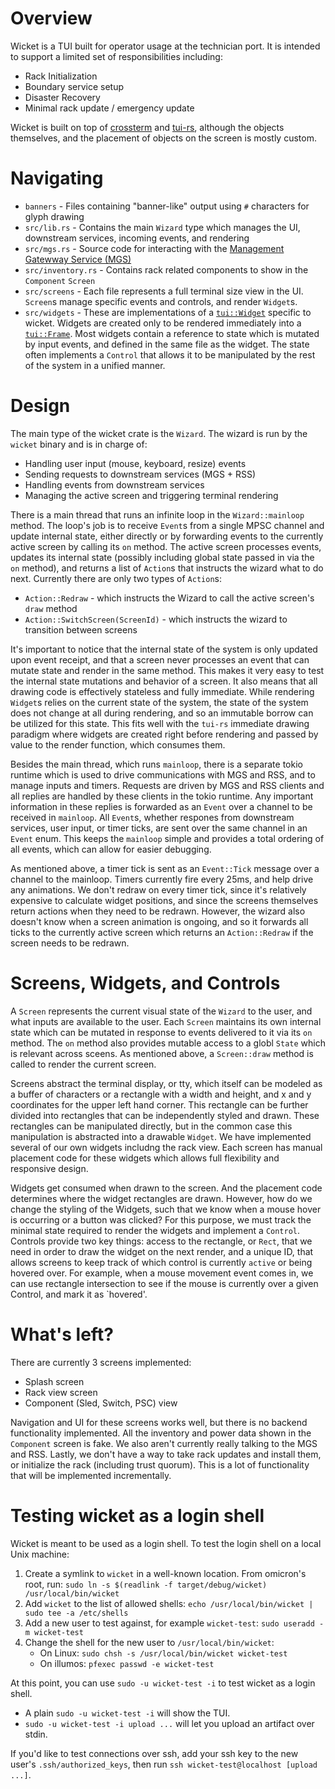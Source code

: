 # Overview

Wicket is a TUI built for operator usage at the technician port. It is intended to support a limited set of responsibilities including:
 * Rack Initialization
 * Boundary service setup
 * Disaster Recovery
 * Minimal rack update / emergency update

Wicket is built on top of [crossterm](https://github.com/crossterm-rs/crossterm) 
and [tui-rs](https://github.com/fdehau/tui-rs), although the objects
themselves, and the placement of objects on the screen is mostly custom.

# Navigating

* `banners` - Files containing "banner-like" output using `#` characters for
glyph drawing
* `src/lib.rs` - Contains the main `Wizard` type which manages the UI,
downstream services, incoming events, and rendering
* `src/mgs.rs` - Source code for interacting with the [Management Gatewway
Service (MGS)](https://github.com/oxidecomputer/management-gateway-service)
* `src/inventory.rs` - Contains rack related components to show in the `Component` `Screen`
* `src/screens` - Each file represents a full terminal size view in the UI.
`Screen`s manage specific events and controls, and render `Widget`s. 
* `src/widgets` - These are implementations of a [`tui::Widget`](https://github.com/fdehau/tui-rs/blob/master/src/widgets/mod.rs#L63-L68) 
specific to wicket. Widgets are created only to be rendered immediately into a
[`tui::Frame`](https://github.com/fdehau/tui-rs/blob/9806217a6a4c240462bba3b32cb1bc59524f1bc2/src/terminal.rs#L58-L70). 
Most widgets contain a reference to state which is mutated by input events, and
defined in the same file as the widget. The state often implements a `Control`
that allows it to be manipulated  by the rest of the system in a unified
manner.

# Design

The main type of the wicket crate is the `Wizard`. The wizard is run by the `wicket` binary and is in charge of:
 * Handling user input (mouse, keyboard, resize) events
 * Sending requests to downstream services (MGS + RSS)
 * Handling events from downstream services
 * Managing the active screen and triggering terminal rendering

There is a main thread that runs an infinite loop in the `Wizard::mainloop`
method. The loop's job is to receive `Event`s from a single MPSC channel
and update internal state, either directly or by forwarding events to the
currently active screen by calling its `on` method. The active screen
processes events, updates its internal state (possibly including global state
passed in via the `on` method), and returns a list of `Action`s that instructs
the wizard what to do next. Currently there are only two types of `Action`s:

 * `Action::Redraw` - which instructs the Wizard to call the active screen's `draw` method
 * `Action::SwitchScreen(ScreenId)` - which instructs the wizard to transition between screens

It's important to notice that the internal state of the system is only updated
upon event receipt, and that a screen never processes an event that can
mutate state and render in the same method. This makes it very easy to test
the internal state mutations and behavior of a screen. It also means that all
drawing code is effectively stateless and fully immediate. While rendering
`Widget`s relies on the current state of the system, the state of the  system
does not change at all during rendering, and so an immutable borrow can be
utilized for this state. This fits well with the `tui-rs` immediate drawing
paradigm where widgets are created right before rendering and passed by value
to the render function, which consumes them.

Besides the main thread, which runs `mainloop`, there is a separate tokio
runtime which is used to drive communications with MGS and RSS, and to manage
inputs and timers. Requests are driven by MGS and RSS clients and all replies
are handled by these clients in the tokio runtime. Any important information
in these replies is forwarded as an `Event` over a channel to be received
in `mainloop`. All `Event`s, whether respones from downstream services, user
input, or timer ticks, are sent over the same channel in an `Event` enum. This
keeps the `mainloop` simple and provides a total ordering of all events, which
can allow for easier debugging.

As mentioned above, a timer tick is sent as an `Event::Tick` message over
a channel to the mainloop. Timers currently fire every 25ms, and help drive
any animations. We don't redraw on every timer tick, since it's relatively
expensive to calculate widget positions, and since the screens themselves
return actions when they need to be redrawn. However, the wizard also doesn't
know when a screen animation is ongoing, and so it forwards all ticks to the
currently active screen which returns an `Action::Redraw` if the screen needs
to be redrawn.

# Screens, Widgets, and Controls

A `Screen` represents the current visual state of the `Wizard` to the user, and
what inputs are available to the user. Each `Screen` maintains its own internal
state which can be mutated in response to events delivered to it via its `on`
method. The `on` method also provides mutable access to a globl `State` which
is relevant across sceens. As mentioned above, a `Screen::draw` method is
called to render the current screen.

Screens abstract the terminal display, or tty, which itself can be modeled
as a buffer of characters or a rectangle with a width and height, and x
and y coordinates for the upper left hand corner. This rectangle can be
further divided into rectangles that can be independently styled and drawn.
These rectangles can be manipulated directly, but in the common case this
manipulation is abstracted into a drawable `Widget`. We have implemented
several of our own widgets includng the rack view. Each screen has manual
placement code for these widgets which allows full flexibility and responsive
design.

Widgets get consumed when drawn to the screen. And the placement code
determines where the widget rectangles are drawn. However, how do we change the
styling of the Widgets, such that we know when a mouse hover is occurring or a
button was clicked? For this purpose, we must track the minimal state required
to render the widgets and implement a `Control`. Controls provide two key
things: access to the rectangle, or `Rect`, that we need in order to draw the
widget on the next render, and a unique ID, that allows screens to keep track
of which control is currently `active` or being hovered over. For example, when
a mouse movement event comes in, we can use rectangle intersection to see if
the mouse is currently over a given Control, and mark it as `hovered'.


# What's left?

There are currently 3 screens implemented:
 * Splash screen
 * Rack view screen
 * Component (Sled, Switch, PSC) view

Navigation and UI for these screens works well, but there is no backend
functionality implemented. All the inventory and power data shown in the
`Component` screen is fake. We also aren't currently really talking to the MGS
and RSS. Lastly, we don't have a way to take rack updates and install them, or
initialize the rack (including trust quorum). This is a lot of functionality
that will be implemented incrementally.

# Testing wicket as a login shell

Wicket is meant to be used as a login shell. To test the login shell on a local Unix machine:

1. Create a symlink to `wicket` in a well-known location. From omicron's root, run: `sudo ln -s $(readlink -f target/debug/wicket) /usr/local/bin/wicket`
2. Add `wicket` to the list of allowed shells: `echo /usr/local/bin/wicket | sudo tee -a /etc/shells`
3. Add a new user to test against, for example `wicket-test`: `sudo useradd -m wicket-test`
4. Change the shell for the new user to `/usr/local/bin/wicket`:
    * On Linux: `sudo chsh -s /usr/local/bin/wicket wicket-test`
    * On illumos: `pfexec passwd -e wicket-test`

At this point, you can use `sudo -u wicket-test -i` to test wicket as a login shell.

* A plain `sudo -u wicket-test -i` will show the TUI.
* `sudo -u wicket-test -i upload ...` will let you upload an artifact over stdin.

If you'd like to test connections over ssh, add your ssh key to the new user's `.ssh/authorized_keys`, then run `ssh wicket-test@localhost [upload ...]`.
